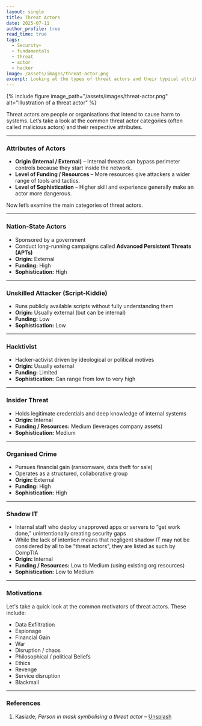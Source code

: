 ```yaml
---
layout: single
title: Threat Actors
date: 2025-07-11
author_profile: true
read_time: true
tags:
  - Security+
  - fundamentals
  - threat
  - actor
  - hacker
image: /assets/images/threat-actor.png
excerpt: Looking at the types of threat actors and their typical attributes
---
```

{% include figure
  image_path="/assets/images/threat-actor.png"
  alt="Illustration of a threat actor"
%}

Threat actors are people or organisations that intend to cause harm to systems. Let’s take a look at the common threat actor categories (often called malicious actors) and their respective attributes.

---
### Attributes of Actors

* **Origin (Internal / External)** – Internal threats can bypass perimeter controls because they start inside the network.  
* **Level of Funding / Resources** – More resources give attackers a wider range of tools and tactics.  
* **Level of Sophistication** – Higher skill and experience generally make an actor more dangerous.

Now let’s examine the main categories of threat actors.

---
### Nation-State Actors

* Sponsored by a government  
* Conduct long-running campaigns called **Advanced Persistent Threats (APTs)**  
* **Origin:** External  
* **Funding:** High  
* **Sophistication:** High  

---
### Unskilled Attacker (Script-Kiddie)

* Runs publicly available scripts without fully understanding them  
* **Origin:** Usually external (but can be internal)  
* **Funding:** Low  
* **Sophistication:** Low  

---
### Hacktivist

* Hacker-activist driven by ideological or political motives  
* **Origin:** Usually external  
* **Funding:** Limited  
* **Sophistication:** Can range from low to very high  

---
### Insider Threat

* Holds legitimate credentials and deep knowledge of internal systems  
* **Origin:** Internal  
* **Funding / Resources:** Medium (leverages company assets)  
* **Sophistication:** Medium  

---
### Organised Crime

* Pursues financial gain (ransomware, data theft for sale)  
* Operates as a structured, collaborative group  
* **Origin:** External  
* **Funding:** High  
* **Sophistication:** High  

---
### Shadow IT

* Internal staff who deploy unapproved apps or servers to “get work done,” unintentionally creating security gaps  
* While the lack of intention means that negligent shadow IT may not be considered by all to be "threat actors", they are listed as such by CompTIA
* **Origin:** Internal  
* **Funding / Resources:** Low to Medium (using existing org resources)  
* **Sophistication:** Low to Medium  

---
### Motivations

Let's take a quick look at the common motivators of threat actors. These include:

- Data Exfiltration
- Espionage
- Financial Gain
- War
- Disruption / chaos
- Philosophical / political Beliefs
- Ethics
- Revenge
- Service disruption
- Blackmail

---

### References

1. Kasiade, *Person in mask symbolising a threat actor* – [Unsplash](https://unsplash.com/photos/a-man-wearing-a-mask-7Ss09bTO5Zo)
